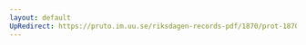 ```yaml
---
layout: default
UpRedirect: https://pruto.im.uu.se/riksdagen-records-pdf/1870/prot-1870--fk--502.pdf
---
```

